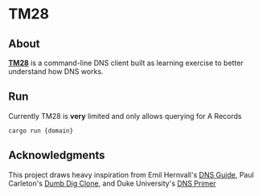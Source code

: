 # TM28

## About

[**TM28**](https://bulbapedia.bulbagarden.net/wiki/TM28) is a command-line DNS client built as learning exercise to better understand how DNS works.

## Run

Currently TM28 is **very** limited and only allows querying for A Records

```
cargo run {domain}
```

## Acknowledgments

This project draws heavy inspiration from Emil Hernvall's [DNS Guide](https://github.com/EmilHernvall/dnsguide), Paul Carleton's [Dumb Dig Clone](https://pcarleton.com/2018/02/19/drt-dns-dig/), and Duke University's [DNS Primer](https://courses.cs.duke.edu//fall16/compsci356/DNS/DNS-primer.pdf)

